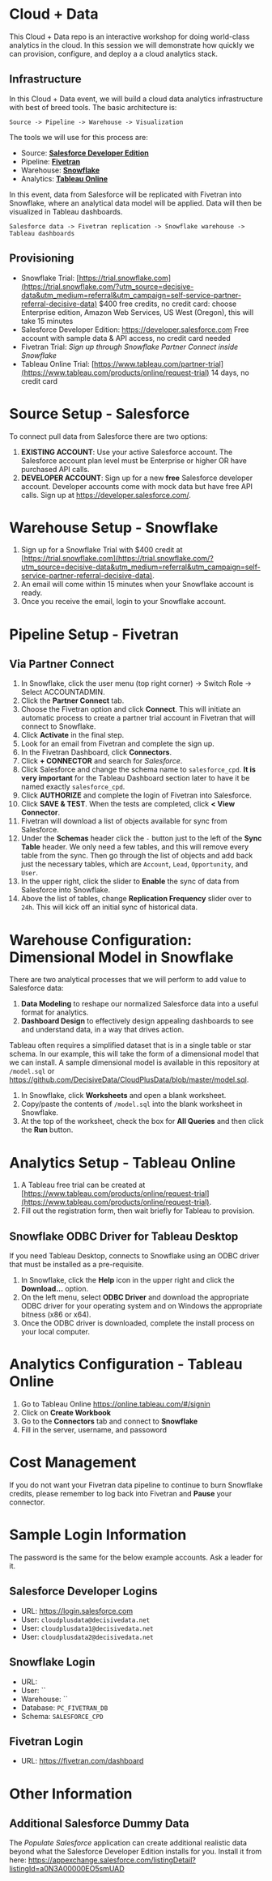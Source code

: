 # Cloud + Data

This Cloud + Data repo is an interactive workshop for doing world-class analytics in the cloud. In this session we will demonstrate how quickly we can provision, configure, and deploy a a cloud analytics stack.

## Infrastructure

In this Cloud + Data event, we will build a cloud data analytics infrastructure with best of breed tools. The basic architecture is:

    Source -> Pipeline -> Warehouse -> Visualization

The tools we will use for this process are:

- Source: [**Salesforce Developer Edition**](https://developer.salesforce.com)
- Pipeline: [**Fivetran**](https://fivetran.com/signup/decisive-data)
- Warehouse: [**Snowflake**](https://trial.snowflake.com/?utm_source=decisive-data&utm_medium=referral&utm_campaign=self-service-partner-referral-decisive-data)
- Analytics: [**Tableau Online**](https://www.tableau.com/products/online/request-trial)

In this event, data from Salesforce will be replicated with Fivetran into Snowflake, where an analytical data model will be applied. Data will then be visualized in Tableau dashboards.

    Salesforce data -> Fivetran replication -> Snowflake warehouse -> Tableau dashboards

## Provisioning

- Snowflake Trial: [https://trial.snowflake.com](https://trial.snowflake.com/?utm_source=decisive-data&utm_medium=referral&utm_campaign=self-service-partner-referral-decisive-data) $400 free credits, no credit card: choose Enterprise edition, Amazon Web Services, US West (Oregon), this will take 15 minutes
- Salesforce Developer Edition: https://developer.salesforce.com Free account with sample data & API access, no credit card needed
- Fivetran Trial: *Sign up through Snowflake Partner Connect inside Snowflake*
- Tableau Online Trial: [https://www.tableau.com/partner-trial](https://www.tableau.com/products/online/request-trial) 14 days, no credit card

# Source Setup - Salesforce

To connect pull data from Salesforce there are two options:

1. **EXISTING ACCOUNT**: Use your active Salesforce account. The Salesforce account plan level must be Enterprise or higher OR have purchased API calls.
2. **DEVELOPER ACCOUNT**: Sign up for a new **free** Salesforce developer account. Developer accounts come with mock data but have free API calls. Sign up at https://developer.salesforce.com/.

# Warehouse Setup - Snowflake

1. Sign up for a Snowflake Trial with $400 credit at [https://trial.snowflake.com](https://trial.snowflake.com/?utm_source=decisive-data&utm_medium=referral&utm_campaign=self-service-partner-referral-decisive-data).
2. An email will come within 15 minutes when your Snowflake account is ready.
3. Once you receive the email, login to your Snowflake account.

# Pipeline Setup - Fivetran

## Via Partner Connect

1. In Snowflake, click the user menu (top right corner) → Switch Role → Select ACCOUNTADMIN.
2. Click the **Partner Connect** tab.
3. Choose the Fivetran option and click **Connect**. This will initiate an automatic process to create a partner trial account in Fivetran that will connect to Snowflake.
4. Click **Activate** in the final step.
5. Look for an email from Fivetran and complete the sign up.
6. In the Fivetran Dashboard, click **Connectors**.
7. Click **+ CONNECTOR** and search for *Salesforce*.
8. Click Salesforce and change the schema name to  `salesforce_cpd`. **It is very important** for the Tableau Dashboard section later to have it be named exactly `salesforce_cpd`.
9. Click **AUTHORIZE** and complete the login of Fivetran into Salesforce.
10. Click **SAVE & TEST**. When the tests are completed, click **< View Connector**.
11. Fivetran will download a list of objects available for sync from Salesforce.
12. Under the **Schemas** header click the `-` button just to the left of the **Sync Table** header. We only need a few tables, and this will remove every table from the sync. Then go through the list of objects and add back just the necessary tables, which are `Account`, `Lead`, `Opportunity`, and `User`.
13. In the upper right, click the slider to **Enable** the sync of data from Salesforce into Snowflake.
14. Above the list of tables, change **Replication Frequency** slider over to `24h`. This will kick off an initial sync of historical data.

# Warehouse Configuration: Dimensional Model in Snowflake

There are two analytical processes that we will perform to add value to Salesforce data:

1. **Data Modeling** to reshape our normalized Salesforce data into a useful format for analytics.
2. **Dashboard Design** to effectively design appealing dashboards to see and understand data, in a way that drives action.

Tableau often requires a simplified dataset that is in a single table or star schema. In our example, this will take the form of a dimensional model that we can install. A sample dimensional model is available in this repository at `/model.sql` or https://github.com/DecisiveData/CloudPlusData/blob/master/model.sql.

1. In Snowflake, click **Worksheets** and open a blank worksheet.
2. Copy/paste the contents of `/model.sql` into the blank worksheet in Snowflake.
3. At the top of the worksheet, check the box for **All Queries** and then click the **Run** button.

# Analytics Setup - Tableau Online

1. A Tableau free trial can be created at [https://www.tableau.com/products/online/request-trial](https://www.tableau.com/products/online/request-trial).
2. Fill out the registration form, then wait briefly for Tableau to provision.

## Snowflake ODBC Driver for Tableau Desktop

If you need Tableau Desktop, connects to Snowflake using an ODBC driver that must be installed as a pre-requisite.

1. In Snowflake, click the **Help** icon in the upper right and click the **Download...** option.
2. On the left menu, select **ODBC Driver** and download the appropriate ODBC driver for your operating system and on Windows the appropriate bitness (x86 or x64).
3. Once the ODBC driver is downloaded, complete the install process on your local computer.

# Analytics Configuration - Tableau Online

1. Go to Tableau Online https://online.tableau.com/#/signin
2. Click on **Create Workbook**
3. Go to the **Connectors** tab and connect to **Snowflake**
4. Fill in the server, username, and passoword

# Cost Management

If you do not want your Fivetran data pipeline to continue to burn Snowflake credits, please remember to log back into Fivetran and **Pause** your connector.

# Sample Login Information

The password is the same for the below example accounts. Ask a leader for it.

## Salesforce Developer Logins

- URL: https://login.salesforce.com
- User: `cloudplusdata@decisivedata.net`
- User: `cloudplusdata1@decisivedata.net`
- User: `cloudplusdata2@decisivedata.net`

## Snowflake Login

- URL: 
- User: ``
- Warehouse: ``
- Database: `PC_FIVETRAN_DB`
- Schema: `SALESFORCE_CPD`

## Fivetran Login

- URL: https://fivetran.com/dashboard

# Other Information

## Additional Salesforce Dummy Data

The *Populate Salesforce* application can create additional realistic data beyond what the Salesforce Developer Edition installs for you. Install it from here: https://appexchange.salesforce.com/listingDetail?listingId=a0N3A00000EO5smUAD